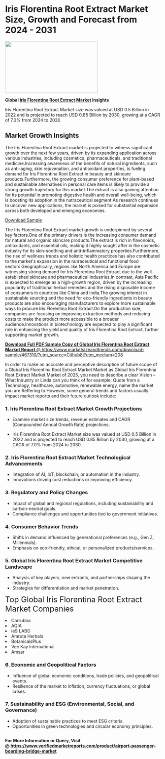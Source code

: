 <H1>Iris Florentina Root Extract Market Size, Growth and Forecast from 2024 - 2031</H1><img class="aligncenter size-medium wp-image-584254" src="https://thirdeyenews.in/wp-content/uploads/2024/09/Global-Market-Research-300x168.jpeg" alt="" width="300" height="168" /><p><strong>Global&nbsp;<a href="https://www.marketsizeandtrends.com/download-sample/467310/?utm_source=Github8j?utm_medium=208">Iris Florentina Root Extract Market</a> Insights</strong></p><p>Iris Florentina Root Extract Market size was valued at USD 0.5 Billion in 2022 and is projected to reach USD 0.85 Billion by 2030, growing at a CAGR of 7.0% from 2024 to 2030.</p><p><h2>Market Growth Insights</h2> <p>The Iris Florentina Root Extract market is projected to witness significant growth over the next few years, driven by its expanding application across various industries, including cosmetics, pharmaceuticals, and traditional medicine.Increasing awareness of the benefits of natural ingredients, such as anti-aging, skin rejuvenation, and antioxidant properties, is fueling demand for Iris Florentina Root Extract in beauty and skincare products.Furthermore, the growing consumer preference for plant-based and sustainable alternatives in personal care items is likely to provide a strong growth trajectory for this market.The extract is also gaining attention for its potential in promoting digestive health and overall well-being, which is boosting its adoption in the nutraceutical segment.As research continues to uncover new applications, the market is poised for substantial expansion across both developed and emerging economies.</p> <p><a href="#">Download Sample</a></p> <p>The Iris Florentina Root Extract market growth is underpinned by several key factors.One of the primary drivers is the increasing consumer demand for natural and organic skincare products.The extract is rich in flavonoids, antioxidants, and essential oils, making it highly sought after in the cosmetic industry for its skin-soothing and anti-inflammatory properties.Furthermore, the rise of wellness trends and holistic health practices has also contributed to the market's expansion in the nutraceutical and functional food sectors.Geographically, regions like North America and Europe are witnessing strong demand for Iris Florentina Root Extract due to the well-established skincare and pharmaceutical industries.In contrast, Asia Pacific is expected to emerge as a high-growth region, driven by the increasing popularity of traditional herbal remedies and the rising disposable income of consumers in countries like China and India.The growing interest in sustainable sourcing and the need for eco-friendly ingredients in beauty products are also encouraging manufacturers to explore more sustainable ways to procure Iris Florentina Root Extract.On the production side, companies are focusing on improving extraction methods and reducing costs to make the product more accessible to a broader audience.Innovations in biotechnology are expected to play a significant role in enhancing the yield and quality of Iris Florentina Root Extract, further supporting market growth.</p> <p><a href="#"></p><p><span class=""><strong>Download Full PDF Sample Copy of Global Iris Florentina Root Extract Market Report</strong> @ <a href="https://www.marketsizeandtrends.com/download-sample/467310/?utm_source=Github8j?utm_medium=208" target="_blank">https://www.marketsizeandtrends.com/download-sample/467310/?utm_source=Github8j?utm_medium=208</a></span></p><p>In order to make an accurate and perceptive description of future scope of a Global&nbsp;Iris Florentina Root Extract Market Market as Global&nbsp;Iris Florentina Root Extract Market Market of 2025, you need to describe a clear Vision &ndash; What Industry or Linda can you think of for example: Quote from a Technology, healthcare, automotive, renewable energy, name the market you are Reffering to.However, some general trends and factors usually impact market reports and their future outlook include:</p><h3>1.&nbsp;<strong>Iris Florentina Root Extract Market Growth Projections</strong></h3><ul><li>Examine market size trends, revenue estimates and CAGR (Compounded Annual Growth Rate) projections.</li><li><p>Iris Florentina Root Extract Market size was valued at USD 0.5 Billion in 2022 and is projected to reach USD 0.85 Billion by 2030, growing at a CAGR of 7.0% from 2024 to 2030.</p></li></ul><h3>2.&nbsp;<strong>Iris Florentina Root Extract Market Technological Advancements</strong></h3><ul><li>Integration of AI, IoT, blockchain, or automation in the industry.</li><li>Innovations driving cost reductions or improving efficiency.</li></ul><h3>3.&nbsp;<strong>Regulatory and Policy Changes</strong></h3><ul><li>Impact of global and regional regulations, including sustainability and carbon-neutral goals.</li><li>Compliance challenges and opportunities tied to government initiatives.</li></ul><h3>4.&nbsp;<strong>Consumer Behavior Trends</strong></h3><ul><li>Shifts in demand influenced by generational preferences (e.g., Gen Z, Millennials).</li><li>Emphasis on eco-friendly, ethical, or personalized products/services.</li></ul><h3>5.&nbsp;<strong>Global Iris Florentina Root Extract Market Competitive Landscape</strong></h3><ul><li>Analysis of key players, new entrants, and partnerships shaping the industry.</li><li>Strategies for differentiation and market penetration.</li></ul><p data-pm-slice="1 1 []"><span style="color: inherit; font-family: inherit; font-size: 25px;">Top Global Iris Florentina Root Extract Market Companies</span></p><div class="" data-test-id=""><p><li>Carrubba</li><li> AQIA</li><li> ieS LABO</li><li> Amruta Herbals</li><li> BotanicalsPlus</li><li> Vee Kay International</li><li> Amsar</li></p></div><h3>6.&nbsp;<strong>Economic and Geopolitical Factors</strong></h3><ul><li>Influence of global economic conditions, trade policies, and geopolitical events.</li><li>Resilience of the market to inflation, currency fluctuations, or global crises.</li></ul><h3>7.&nbsp;<strong>Sustainability and ESG (Environmental, Social, and Governance)</strong></h3><ul><li>Adoption of sustainable practices to meet ESG criteria.</li><li>Opportunities in green technologies and circular economy principles.</li></ul><h2><strong style="font-size: 14px;">For More Information or Query, Visit @&nbsp;</strong><a style="background-color: #ffffff; font-size: 14px;" href="https://www.marketsizeandtrends.com/report/iris-florentina-root-extract-market/" target="_blank">https://www.verifiedmarketreports.com/product/airport-passenger-boarding-bridge-market</a></h2>